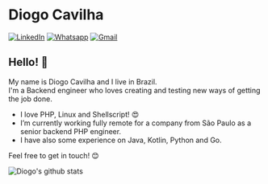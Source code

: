 # Diogo Cavilha
[![LinkedIn](https://img.shields.io/badge/-diogocavilha-blue?logo=linkedin&style=flat-square)](https://www.linkedin.com/in/diogocavilha/) [![Whatsapp](https://img.shields.io/badge/-Whatsapp-4CA143?style=flat-square&labelColor=4CA143&logo=whatsapp&logoColor=white&link=https://api.whatsapp.com/send?phone=+5547996676662)](https://api.whatsapp.com/send?phone=+5547996676662) [![Gmail](https://img.shields.io/badge/-diogocavilha%40gmail.com-red?logo=gmail&logoColor=white&style=flat-square)](mailto:diogocavilha@gmail.com)

## Hello! 👋
My name is Diogo Cavilha and I live in Brazil.  
I'm a Backend engineer who loves creating and testing new ways of getting the job done.

- I love PHP, Linux and Shellscript! :heart_eyes:
- I’m currently working fully remote for a company from São Paulo as a senior backend PHP engineer.
- I have also some experience on Java, Kotlin, Python and Go.

Feel free to get in touch! :blush:

![Diogo's github stats](https://github-readme-stats.vercel.app/api?username=diogocavilha&show_icons=true&theme=default)
